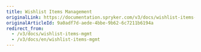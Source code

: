 ```yaml
---
title: Wishlist Items Management
originalLink: https://documentation.spryker.com/v3/docs/wishlist-items-mgmt
originalArticleId: 9a0adf7d-aede-4bbe-9b62-6c7211b6194a
redirect_from:
  - /v3/docs/wishlist-items-mgmt
  - /v3/docs/en/wishlist-items-mgmt
---
```



